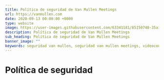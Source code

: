 ```yaml
---
title: Política de seguridad de Van Mullen Meetings
url: https://vanmullen.com
date: 2020-09-13 00:00:00 +0000
type: website
image: https://user-images.githubusercontent.com/63341181/85150740-35a11400-b253-11ea-9a7d-fd3fffc300c0.png
description: Política de seguridad de Van Mullen Meetings
sub_heading: Política de seguridad de Van Mullen Meetings
banner_image: ""
keywords: seguridad van mullen, seguridad van mullen meetings, videoconferencias, videollamadas seguras
---
```


# Política de seguridad
